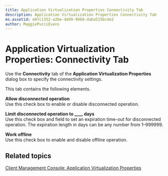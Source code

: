 ```yaml
---
title: Application Virtualization Properties Connectivity Tab
description: Application Virtualization Properties Connectivity Tab
ms.assetid: e07c1352-a2be-4d99-9968-daba515bcde2
author: MaggiePucciEvans
---
```


# Application Virtualization Properties: Connectivity Tab


Use the **Connectivity** tab of the **Application Virtualization Properties** dialog box to specify the connectivity settings.

This tab contains the following elements.

<a href="" id="allow-disconnected-operation"></a>**Allow disconnected operation**  
Use this check box to enable or disable disconnected operation.

<a href="" id="limit-disconnected-operation-to------days"></a>**Limit disconnected operation to \_\_\_\_ days**  
Use this check box and field to set an expiration time-out for disconnected operation. The expiration length in days can be any number from 1–999999.

<a href="" id="work-offline"></a>**Work offline**  
Use this check box to enable and disable offline operation.

## Related topics


[Client Management Console: Application Virtualization Properties](client-management-console-application-virtualization-properties.md)

 

 





